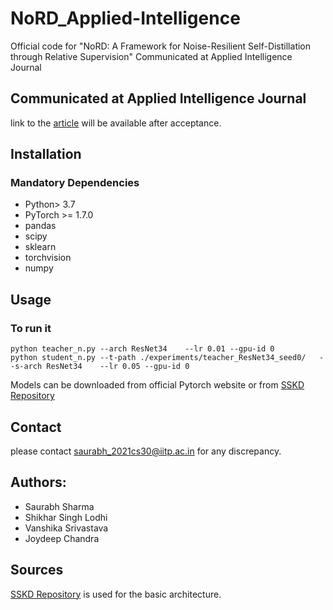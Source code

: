 # NoRD_Applied-Intelligence
Official code for "NoRD: A Framework for Noise-Resilient Self-Distillation through Relative Supervision" Communicated at Applied Intelligence Journal

## Communicated at Applied Intelligence Journal
link to the [article]() will be available after acceptance.

## Installation
### Mandatory Dependencies
* Python> 3.7
* PyTorch >= 1.7.0
* pandas
* scipy
* sklearn
* torchvision
* numpy



## Usage


### To run it
```shell script
python teacher_n.py --arch ResNet34    --lr 0.01 --gpu-id 0
python student_n.py --t-path ./experiments/teacher_ResNet34_seed0/   --s-arch ResNet34    --lr 0.05 --gpu-id 0
```
Models can be downloaded from official Pytorch website or from [SSKD Repository](https://github.com/xuguodong03/SSKD)


## Contact

please contact saurabh_2021cs30@iitp.ac.in for any discrepancy.


## Authors:

* Saurabh Sharma
* Shikhar Singh Lodhi
* Vanshika Srivastava
* Joydeep Chandra

## Sources
[SSKD Repository](https://github.com/xuguodong03/SSKD) is used for the basic architecture.
